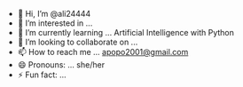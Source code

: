 - 👋 Hi, I’m @ali24444
- 👀 I’m interested in ...
- 🌱 I’m currently learning ... Artificial Intelligence with Python
- 💞️ I’m looking to collaborate on ...
- 📫 How to reach me ... apopo2001@gmail.com
- 😄 Pronouns: ... she/her
- ⚡ Fun fact: ...

<!---
ali24444/ali24444 is a ✨ special ✨ repository because its `README.md` (this file) appears on your GitHub profile.
You can click the Preview link to take a look at your changes.
--->

